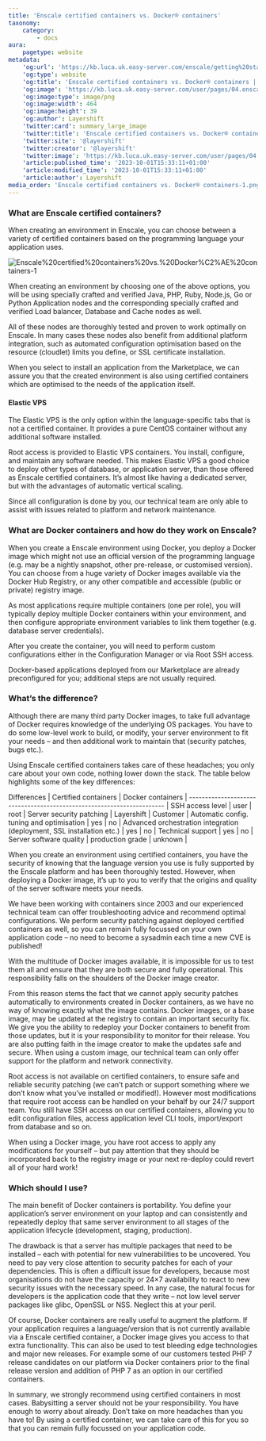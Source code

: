```yaml
---
title: 'Enscale certified containers vs. Docker® containers'
taxonomy:
    category:
        - docs
aura:
    pagetype: website
metadata:
    'og:url': 'https://kb.luca.uk.easy-server.com/enscale/getting%20started/enscale-certified-containers-vs-docker-r-containers'
    'og:type': website
    'og:title': 'Enscale certified containers vs. Docker® containers |  Layershift KB'
    'og:image': 'https://kb.luca.uk.easy-server.com/user/pages/04.enscale/04.getting started/05.enscale-certified-containers-vs-docker-r-containers/Enscale certified containers vs. Docker® containers-1.png'
    'og:image:type': image/png
    'og:image:width': 464
    'og:image:height': 39
    'og:author': Layershift
    'twitter:card': summary_large_image
    'twitter:title': 'Enscale certified containers vs. Docker® containers |  Layershift KB'
    'twitter:site': '@layershift'
    'twitter:creator': '@layershift'
    'twitter:image': 'https://kb.luca.uk.easy-server.com/user/pages/04.enscale/04.getting started/05.enscale-certified-containers-vs-docker-r-containers/Enscale certified containers vs. Docker® containers-1.png'
    'article:published_time': '2023-10-01T15:33:11+01:00'
    'article:modified_time': '2023-10-01T15:33:11+01:00'
    'article:author': Layershift
media_order: 'Enscale certified containers vs. Docker® containers-1.png'
---
```


### What are Enscale certified containers?

When creating an environment in Enscale, you can choose between a variety of certified containers based on the programming language your application uses.

![Enscale%20certified%20containers%20vs.%20Docker%C2%AE%20containers-1](Enscale%20certified%20containers%20vs.%20Docker%C2%AE%20containers-1.png "Enscale%20certified%20containers%20vs.%20Docker%C2%AE%20containers-1")

When creating an environment by choosing one of the above options, you will be using specially crafted and verified Java, PHP, Ruby, Node.js, Go or Python Application nodes and the corresponding specially crafted and verified Load balancer, Database and Cache nodes as well.

All of these nodes are thoroughly tested and proven to work optimally on Enscale. In many cases these nodes also benefit from additional platform integration, such as automated configuration optimisation based on the resource (cloudlet) limits you define, or SSL certificate installation.

When you select to install an application from the Marketplace, we can assure you that the created environment is also using certified containers which are optimised to the needs of the application itself.

#### Elastic VPS

The Elastic VPS is the only option within the language-specific tabs that is not a certified container. It provides a pure CentOS container without any additional software installed.

Root access is provided to Elastic VPS containers. You install, configure, and maintain any software needed. This makes Elastic VPS a good choice to deploy other types of database, or application server, than those offered as Enscale certified containers. It’s almost like having a dedicated server, but with the advantages of automatic vertical scaling.

Since all configuration is done by you, our technical team are only able to assist with issues related to platform and network maintenance.

### What are Docker containers and how do they work on Enscale?

When you create a Enscale environment using Docker, you deploy a Docker image which might not use an official version of the programming language (e.g. may be a nightly snapshot, other pre-release, or customised version). You can choose from a huge variety of Docker images available via the Docker Hub Registry, or any other compatible and accessible (public or private) registry image.

As most applications require multiple containers (one per role), you will typically deploy multiple Docker containers within your environment, and then configure appropriate environment variables to link them together (e.g. database server credentials).

After you create the container, you will need to perform custom configurations either in the Configuration Manager or via Root SSH access.

Docker-based applications deployed from our Marketplace are already preconfigured for you; additional steps are not usually required.

### What’s the difference?

Although there are many third party Docker images, to take full advantage of Docker requires knowledge of the underlying OS packages. You have to do some low-level work to build, or modify, your server environment to fit your needs – and then additional work to maintain that (security patches, bugs etc.).

Using Enscale certified containers takes care of these headaches; you only care about your own code, nothing lower down the stack. The table below highlights some of the key differences:

Differences | Certified containers | Docker containers |
---------------------------------------------------------------------- |
SSH access level |       user         |          root               |
Server security patching |  Layershift |    Customer      |
Automatic config. tuning and optimisation | yes |  no   |
Advanced orchestration integration (deployment, SSL installation etc.) | yes | no |
Technical support | yes | no |
Server software quality | production grade | unknown |

When you create an environment using certified containers, you have the security of knowing that the language version you use is fully supported by the Enscale platform and has been thoroughly tested. However, when deploying a Docker image, it’s up to you to verify that the origins and quality of the server software meets your needs.

We have been working with containers since 2003 and our experienced technical team can offer troubleshooting advice and recommend optimal configurations. We perform security patching against deployed certified containers as well, so you can remain fully focussed on your own application code – no need to become a sysadmin each time a new CVE is published!

With the multitude of Docker images available, it is impossible for us to test them all and ensure that they are both secure and fully operational. This responsibility falls on the shoulders of the Docker image creator.

From this reason stems the fact that we cannot apply security patches automatically to environments created in Docker containers, as we have no way of knowing exactly what the image contains. Docker images, or a base image, may be updated at the registry to contain an important security fix. We give you the ability to redeploy your Docker containers to benefit from those updates, but it is your responsibility to monitor for their release. You are also putting faith in the image creator to make the updates safe and secure. When using a custom image, our technical team can only offer support for the platform and network connectivity.

Root access is not available on certified containers, to ensure safe and reliable security patching (we can’t patch or support something where we don’t know what you’ve installed or modified!). However most modifications that require root access can be handled on your behalf by our 24/7 support team. You still have SSH access on our certified containers, allowing you to edit configuration files, access application level CLI tools, import/export from database and so on.

When using a Docker image, you have root access to apply any modifications for yourself – but pay attention that they should be incorporated back to the registry image or your next re-deploy could revert all of your hard work!

### Which should I use?

The main benefit of Docker containers is portability. You define your application’s server environment on your laptop and can consistently and repeatedly deploy that same server environment to all stages of the application lifecycle (development, staging, production).

The drawback is that a server has multiple packages that need to be installed – each with potential for new vulnerabilities to be uncovered. You need to pay very close attention to security patches for each of your dependencies. This is often a difficult issue for developers, because most organisations do not have the capacity or 24×7 availability to react to new security issues with the necessary speed. In any case, the natural focus for developers is the application code that they write – not low level server packages like glibc, OpenSSL or NSS. Neglect this at your peril.

Of course, Docker containers are really useful to augment the platform. If your application requires a language/version that is not currently available via a Enscale certified container, a Docker image gives you access to that extra functionality. This can also be used to test bleeding edge technologies and major new releases. For example some of our customers tested PHP 7 release candidates on our platform via Docker containers prior to the final release version and addition of PHP 7 as an option in our certified containers.

In summary, we strongly recommend using certified containers in most cases. Babysitting a server should not be your responsibility. You have enough to worry about already. Don’t take on more headaches than you have to! By using a certified container, we can take care of this for you so that you can remain fully focussed on your application code.
